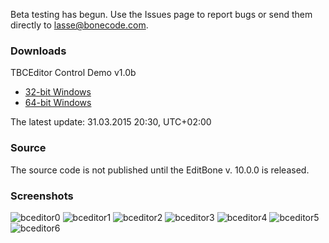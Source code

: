 Beta testing has begun. Use the Issues page to report bugs or send them directly to lasse@bonecode.com.

<h3>Downloads</h3>

TBCEditor Control Demo v1.0b 

  * <a href="http://www.bonecode.com/downloads/BCEditorComponentDemo32.zip">32-bit Windows</a>
  * <a href="http://www.bonecode.com/downloads/BCEditorComponentDemo64.zip">64-bit Windows</a>

The latest update: 31.03.2015 20:30, UTC+02:00

<h3>Source</h3>

The source code is not published until the EditBone v. 10.0.0 is released.

<h3>Screenshots</h3>

![bceditor0](https://cloud.githubusercontent.com/assets/11475177/6874194/1ce4e04a-d4be-11e4-9c78-9bfdbaa132f2.png)
![bceditor1](https://cloud.githubusercontent.com/assets/11475177/6874195/1ce812a6-d4be-11e4-8214-21c87d37d6ec.png)
![bceditor2](https://cloud.githubusercontent.com/assets/11475177/6874196/1cec2df0-d4be-11e4-9a4c-f72472813318.png)
![bceditor3](https://cloud.githubusercontent.com/assets/11475177/6874197/1cef15ce-d4be-11e4-945e-72cdc5881cf5.png)
![bceditor4](https://cloud.githubusercontent.com/assets/11475177/6874198/1cf3c07e-d4be-11e4-9c3f-1926eff987c7.png)
![bceditor5](https://cloud.githubusercontent.com/assets/11475177/6874192/1ccd69b0-d4be-11e4-89f0-32b3bfe7f48a.png)
![bceditor6](https://cloud.githubusercontent.com/assets/11475177/6874193/1cddcdf0-d4be-11e4-8156-89f9719b5b25.png)



